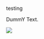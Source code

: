 testing

DummY Text.

<a href="https://precursor.com/">
 <img src="http://dtwdl3ecuoduc.cloudfront.net/om-i/instrumentation.gif" />
</a>
